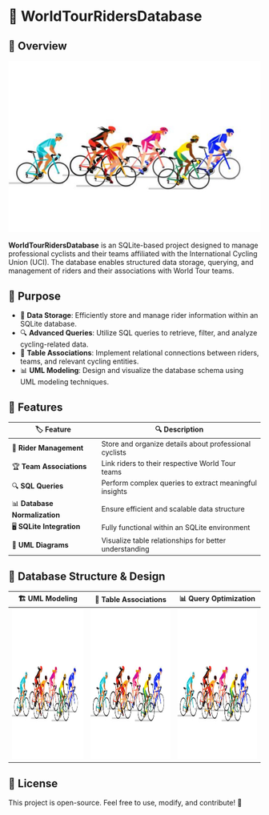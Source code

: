# 🚴 WorldTourRidersDatabase

## 🚀 Overview
![Main Preview](assets/img/main.png)

**WorldTourRidersDatabase** is an SQLite-based project designed to manage professional cyclists and their teams affiliated with the International Cycling Union (UCI). The database enables structured data storage, querying, and management of riders and their associations with World Tour teams.

## 🎯 Purpose
- 📂 **Data Storage**: Efficiently store and manage rider information within an SQLite database.
- 🔍 **Advanced Queries**: Utilize SQL queries to retrieve, filter, and analyze cycling-related data.
- 🔗 **Table Associations**: Implement relational connections between riders, teams, and relevant cycling entities.
- 📊 **UML Modeling**: Design and visualize the database schema using UML modeling techniques.

## 📝 Features
| 🏷️ Feature         | 🔍 Description |
|----------------|-------------|
| 📌 **Rider Management** | Store and organize details about professional cyclists |
| 🏆 **Team Associations** | Link riders to their respective World Tour teams |
| 🔍 **SQL Queries** | Perform complex queries to extract meaningful insights |
| 📊 **Database Normalization** | Ensure efficient and scalable data structure |
| 🖥️ **SQLite Integration** | Fully functional within an SQLite environment |
| 📜 **UML Diagrams** | Visualize table relationships for better understanding |

## 📐 Database Structure & Design
| 🏗️ UML Modeling | 🔗 Table Associations | 📊 Query Optimization |
|-----------|-----------|-----------|
| <img src="assets/img/uml_diagram.png" width="300" height="300"> | <img src="assets/img/table_relationships.png" width="300" height="300"> | <img src="assets/img/query_execution.png" width="300" height="300"> |

## 🌟 License
This project is open-source. Feel free to use, modify, and contribute! 🚀

